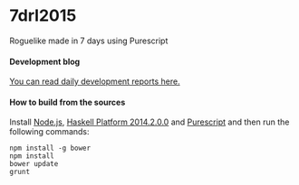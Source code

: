 # 7drl2015
Roguelike made in 7 days using Purescript

#### Development blog

[You can read daily development reports here.](https://teamkalamakkara.wordpress.com/)

#### How to build from the sources

Install [Node.js](https://nodejs.org/), [Haskell Platform 2014.2.0.0](https://www.haskell.org/platform/) and [Purescript](http://www.purescript.org/) and then run the following commands:

```
npm install -g bower
npm install
bower update
grunt
```
